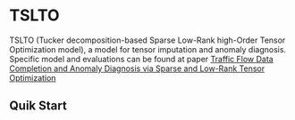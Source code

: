 # TSLTO
TSLTO (Tucker decomposition-based Sparse Low-Rank high-Order Tensor Optimization model), a model for tensor imputation and anomaly diagnosis. Specific model and evaluations can be found at paper [Traffic Flow Data Completion and Anomaly Diagnosis via Sparse and Low-Rank Tensor Optimization](https://arxiv.org/abs/2504.02245)
## Quik Start
